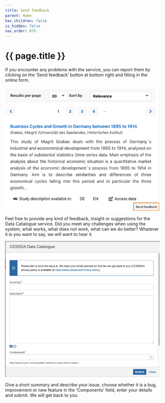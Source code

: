 ```yaml
---
title: Send feedback
parent: Home
has_children: false
is_hidden: false
nav_order: 070
---
```


# {{ page.title }}

If you encounter any problems with the service, you can report them by clicking on the ‘Send feedback’
button at bottom right and filling in the online form.

![Send feedback tab](images/send-feedback-tab.png "Send feedback tab")

Feel free to provide any kind of feedback, insight or suggestions for the Data Catalogue service.
Did you meet any challenges when using the system, what works, what does not work, what can we do better?
Whatever it is you want to say, we will want to hear it.

![Send feedback form](images/send-feedback-form.png "Send feedback form")

Give a short summary and describe your issue, choose whether it is a bug,
improvement or new feature in the ‘Components’ field, enter your details and submit.
We will get back to you.
